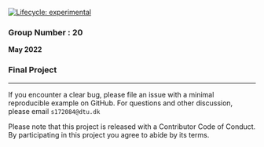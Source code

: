 
<!-- README.md is generated from README.Rmd. Please edit that file -->
<!-- badges: start -->

[![Lifecycle:
experimental](https://img.shields.io/badge/lifecycle-experimental-orange.svg)](https://lifecycle.r-lib.org/articles/stages.html#experimental)
<!-- badges: end -->

### Group Number : 20

**May 2022**

### Final Project

------------------------------------------------------------------------

If you encounter a clear bug, please file an issue with a minimal
reproducible example on GitHub. For questions and other discussion,
please email `s172084@dtu.dk`

Please note that this project is released with a Contributor Code of
Conduct. By participating in this project you agree to abide by its
terms.
